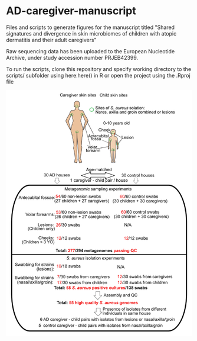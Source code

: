 # AD-caregiver-manuscript
Files and scripts to generate figures for the manuscript titled "Shared signatures and divergence in skin microbiomes of children with atopic dermatitis and their adult caregivers"

Raw sequencing data has been uploaded to the European Nucleotide Archive, under study accession number PRJEB42399.

To run the scripts, clone this repository and specify working directory to the scripts/ subfolder using here:here() in R or open the project using the .Rproj file

![Experimental design and samples](/plots/figS1a.png)
